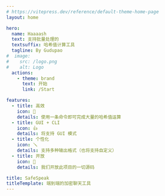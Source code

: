 ```yaml
---
# https://vitepress.dev/reference/default-theme-home-page
layout: home

hero:
  name: Haaaash
  text: 支持批量处理的
  textsuffix: 哈希值计算工具
  tagline: By Gudupao
#  image:
#    src: /logo.png
#    alt: Logo
  actions:
    - theme: brand
      text: 开始
      link: /Start

features:
  - title: 高效
    icon: 🚀
    details: 使用一条命令即可完成大量的哈希值运算
  - title: GUI + CLI
    icon: 👍
    details: 将支持 GUI 模式
  - title: 个性化
    icon: 🪛
    details: 支持多种输出格式（也将支持自定义）
  - title: 开放
    icon: 🚪
    details: 我们开放此项目的一切源码

title: SafeSpeak
titleTemplate: 端到端的加密聊天工具
---
```


<Confetti />
<Home />